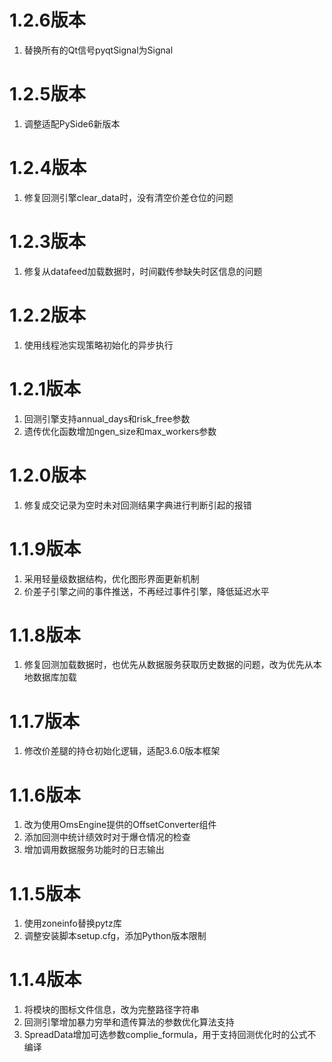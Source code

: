 # 1.2.6版本

1. 替换所有的Qt信号pyqtSignal为Signal

# 1.2.5版本

1. 调整适配PySide6新版本

# 1.2.4版本

1. 修复回测引擎clear_data时，没有清空价差仓位的问题

# 1.2.3版本

1. 修复从datafeed加载数据时，时间戳传参缺失时区信息的问题

# 1.2.2版本

1. 使用线程池实现策略初始化的异步执行

# 1.2.1版本

1. 回测引擎支持annual_days和risk_free参数
2. 遗传优化函数增加ngen_size和max_workers参数

# 1.2.0版本

1. 修复成交记录为空时未对回测结果字典进行判断引起的报错

# 1.1.9版本

1. 采用轻量级数据结构，优化图形界面更新机制
2. 价差子引擎之间的事件推送，不再经过事件引擎，降低延迟水平


# 1.1.8版本

1. 修复回测加载数据时，也优先从数据服务获取历史数据的问题，改为优先从本地数据库加载


# 1.1.7版本

1. 修改价差腿的持仓初始化逻辑，适配3.6.0版本框架


# 1.1.6版本

1. 改为使用OmsEngine提供的OffsetConverter组件
2. 添加回测中统计绩效时对于爆仓情况的检查
3. 增加调用数据服务功能时的日志输出


# 1.1.5版本

1. 使用zoneinfo替换pytz库
2. 调整安装脚本setup.cfg，添加Python版本限制


# 1.1.4版本

1. 将模块的图标文件信息，改为完整路径字符串
2. 回测引擎增加暴力穷举和遗传算法的参数优化算法支持
3. SpreadData增加可选参数complie_formula，用于支持回测优化时的公式不编译
